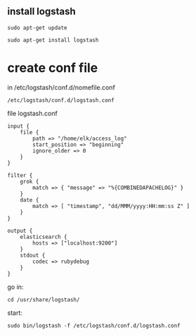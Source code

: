 ## install logstash
```
sudo apt-get update
```
```
sudo apt-get install logstash
```

# create conf file
in /etc/logstash/conf.d/nomefile.conf
```
/etc/logstash/conf.d/logstash.conf
```

file logstash.conf
```
input {
	file {
		path => "/home/elk/access_log"
		start_position => "beginning"
		ignore_older => 0
	}
}

filter {
	grok {
		match => { "message" => "%{COMBINEDAPACHELOG}" }
	}
	date {
		match => [ "timestamp", "dd/MMM/yyyy:HH:mm:ss Z" ]
	}
}

output {
	elasticsearch {
		hosts => ["localhost:9200"]
	}
	stdout {
		codec => rubydebug
	}
}

```
go in:
```
cd /usr/share/logstash/
```
start:
```
sudo bin/logstash -f /etc/logstash/conf.d/logstash.conf
```